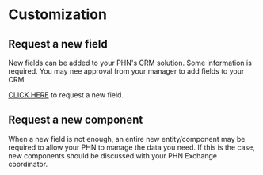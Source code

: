 # Customization

## Request a new field

New fields can be added to your PHN's CRM solution. Some information is required. You may nee approval from your manager to add fields to your CRM.

[CLICK HERE](https://forms.office.com/Pages/ResponsePage.aspx?id=9ppOf6jSn0WRprRdgpzViqhMjrCziUBMvNNtgcYZU1hUQ1RJRzFRQVYxVTVYWElPTjZTOEg2OUZZTy4u) to request a new field.

## Request a new component

When a new field is not enough, an entire new entity/component may be required to allow your PHN to manage the data you need. If this is the case, new components should be discussed with your PHN Exchange coordinator.